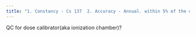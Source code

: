 ```yaml
---
title: "1. Constancy - Cs 137  2. Accuracy - Annual. within 5% of the decay corrected certified calibration activity. performed with Cs137 source.  3. Linearity  4. Geometry"
---
```

QC for dose calibrator(aka ionization chamber)?

